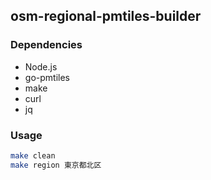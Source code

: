## osm-regional-pmtiles-builder

### Dependencies

- Node.js
- go-pmtiles
- make
- curl
- jq

### Usage

```bash
make clean
make region 東京都北区
```
